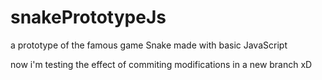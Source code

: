 # snakePrototypeJs
a prototype of the famous game Snake made with basic JavaScript

now i'm testing the effect of commiting modifications in a new branch
xD

